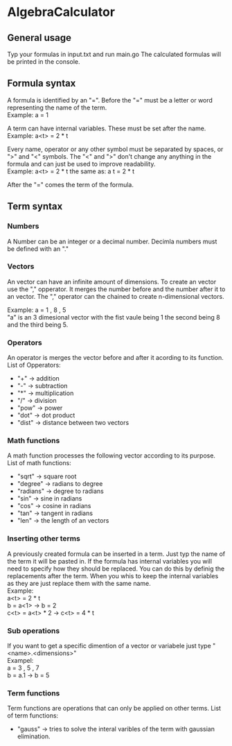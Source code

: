 # AlgebraCalculator

## General usage
Typ your formulas in input.txt and run main.go
The calculated formulas will be printed in the console.

## Formula syntax
A formula is identified by an "=". 
Before the "=" must be a letter or word representing the name of the term.  
Example: a = 1

A term can have internal variables. These must be set after the name.  
Example: a\<t\> = 2 * t

Every name, operator or any other symbol must be separated by spaces, or ">" and "<" symbols.
The "<" and ">" don't change any anything in the formula and can just be used to improve readability.  
Example: a\<t\> = 2 * t the same as: a t = 2 * t

After the "=" comes the term of the formula.

## Term syntax

### Numbers
A Number can be an integer or a decimal number. 
Decimla numbers must be defined with an "."

### Vectors 
An vector can have an infinite amount of dimensions. 
To create an vector use the "," opperator.
It merges the number before and the number after it to an vector.
The "," operator can the chained to create n-dimensional vectors.

Example: a = 1 , 8 , 5  
"a" is an 3 dimesional vector with the fist vaule being 1 the second being 8 and the third being 5.

### Operators 
An operator is merges the vector before and after it acording to its function.  
List of Opperators:  
* "+" -> addition
* "-" -> subtraction
* "*" -> multiplication
* "/" -> division
* "pow" -> power
* "dot" -> dot product
* "dist" -> distance between two vectors

### Math functions
A math function processes the following vector according to its purpose.  
List of math functions:
* "sqrt" -> square root
* "degree" -> radians to degree
* "radians" -> degree to radians
* "sin" -> sine in radians
* "cos" -> cosine in radians
* "tan" -> tangent in radians
* "len" -> the length of an vectors

### Inserting other terms
A previously created formula can be inserted in a term. 
Just typ the name of the term it will be pasted in. 
If the formula has internal variables you will need to specify how they should be replaced.
You can do this by definig the replacements after the term.
When you whis to keep the internal variables as they are just replace them with the same name.  
Example:  
a\<t\> = 2 * t  
b = a\<1\> -> b = 2  
c\<t\> = a\<t\> * 2 -> c\<t\> = 4 * t

### Sub operations
If you want to get a specific dimention of a vector or variabele just type "\<name\>.\<dimensions\>"  
Exampel:  
a = 3 , 5 , 7  
b = a.1 -> b = 5  

### Term functions
Term functions are operations that can only be applied on other terms.
List of term functions:
* "gauss" -> tries to solve the interal varibles of the term with gaussian elimination.

